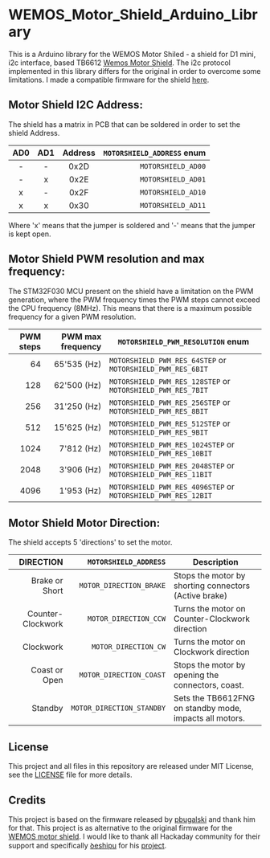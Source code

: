 # WEMOS_Motor_Shield_Arduino_Library
This is a Arduino library for the WEMOS Motor Shiled - a shield for D1 mini, i2c interface, based TB6612 [Wemos Motor Shield](https://wiki.wemos.cc/products:d1_mini_shields:motor_shield).
The i2c protocol implemented in this library differs for the original in order to overcome some limitations.
I made a compatible firmware for the shield [here](https://github.com/danielfmo/wemos_motor_shield).

## Motor Shield I2C Address:
The shield has a matrix in PCB that can be soldered in order to set the shield Address.

|  AD0  |  AD1  | Address | `MOTORSHIELD_ADDRESS` enum
| :---: | :---: | :-----: | -----------------------:
|   -   |   -   | 0x2D    | `MOTORSHIELD_AD00`
|   -   |   x   | 0x2E    | `MOTORSHIELD_AD01`
|   x   |   -   | 0x2F    | `MOTORSHIELD_AD10`
|   x   |   x   | 0x30    | `MOTORSHIELD_AD11`

Where 'x' means that the jumper is soldered and '-' means that the jumper is kept open.

## Motor Shield PWM resolution and max frequency:
The STM32F030 MCU present on the shield have a limitation on the PWM generation, where the PWM frequency
times the PWM steps cannot exceed the CPU frequency (8MHz). This means that there is a maximum possible frequency for a given PWM resolution.

| PWM steps | PWM max frequency | `MOTORSHIELD_PWM_RESOLUTION` enum
|      ---: |              ---: | ---
|        64 |       65'535 (Hz) | `MOTORSHIELD_PWM_RES_64STEP` or `MOTORSHIELD_PWM_RES_6BIT`
|       128 |       62'500 (Hz) | `MOTORSHIELD_PWM_RES_128STEP` or `MOTORSHIELD_PWM_RES_7BIT`
|       256 |       31'250 (Hz) | `MOTORSHIELD_PWM_RES_256STEP` or `MOTORSHIELD_PWM_RES_8BIT`
|       512 |       15'625 (Hz) | `MOTORSHIELD_PWM_RES_512STEP` or `MOTORSHIELD_PWM_RES_9BIT`
|      1024 |        7'812 (Hz) | `MOTORSHIELD_PWM_RES_1024STEP` or `MOTORSHIELD_PWM_RES_10BIT`
|      2048 |        3'906 (Hz) | `MOTORSHIELD_PWM_RES_2048STEP` or `MOTORSHIELD_PWM_RES_11BIT`
|      4096 |        1'953 (Hz) | `MOTORSHIELD_PWM_RES_4096STEP` or `MOTORSHIELD_PWM_RES_12BIT`

## Motor Shield Motor Direction:
The shield accepts 5 'directions' to set the motor.

|         DIRECTION |     `MOTORSHIELD_ADDRESS` | Description
| ----------------: | ------------------------: | -------------------------------------------------------
|    Brake or Short |   `MOTOR_DIRECTION_BRAKE` | Stops the motor by shorting connectors (Active brake)
| Counter-Clockwork |     `MOTOR_DIRECTION_CCW` | Turns the motor on Counter-Clockwork direction
|         Clockwork |      `MOTOR_DIRECTION_CW` | Turns the motor on Clockwork direction
|     Coast or Open |   `MOTOR_DIRECTION_COAST` | Stops the motor by opening the connectors, coast.
|           Standby | `MOTOR_DIRECTION_STANDBY` | Sets the TB6612FNG on standby mode, impacts all motors.

## License
This project and all files in this repository are released under MIT License, see the [LICENSE](LICENSE.md) file for more details.

## Credits
This project is based on the firmware released by [pbugalski](https://github.com/pbugalski/wemos_motor_shield) and thank him for that.
This project is as alternative to the original firmware for the [WEMOS motor shield](https://github.com/wemos/Motor_Shield_Firmware).
I would like to thank all Hackaday community for their support and specifically [ꝺeshipu](https://hackaday.io/deshipu) for his [project](https://hackaday.io/project/18439-motor-shield-reprogramming?page=1#discussion-list).